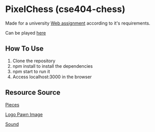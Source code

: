 # PixelChess (cse404-chess)
Made for a university [Web assignment](https://github.com/chauff/Web-Teaching#assignments) according to it's requirements.

Can be played [here](https://cse404-chess.herokuapp.com/)

## How To Use
1. Clone the repository
2. npm install to install the dependencies
3. npm start to run it
4. Access localhost:3000 in the browser

## Resource Source
[Pieces](http://realmofthemadgod.wikia.com/wiki/File:Lofi_Roguelike_sprites.png)

[Logo Pawn Image](https://openclipart.org/detail/275548/silhouette-chess-piece-remix-pawn-peon)

[Sound](https://freesound.org/people/mh2o/sounds/351518/)
